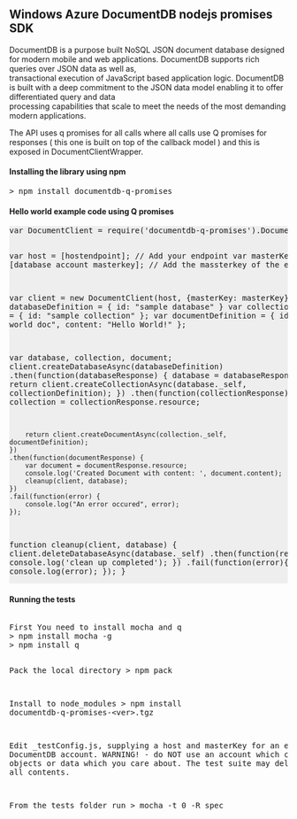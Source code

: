 <html>
    <head>
        <title>Windows Azure DocumentDB SDK: nodejs promises.</title>
    </head>
    <body>
        <h2>Windows Azure DocumentDB nodejs promises SDK</h2>
        <p>
            DocumentDB is a purpose built NoSQL JSON document database designed for modern mobile and web applications. DocumentDB supports rich queries over JSON data as well as, <br>
            transactional execution of JavaScript based application logic. DocumentDB is built with a deep commitment to the JSON data model enabling it to offer differentiated query and data <br>
            processing capabilities that scale to meet the needs of the most demanding modern applications.
        </p>
	<p>
            The API uses q promises for all calls where all calls use Q promises for responses ( this one is built on top of the callback model ) and this is exposed in DocumentClientWrapper.
        </p>
        <h4>Installing the library using npm</h4>
        <p><pre>&gt; npm install documentdb-q-promises</pre></p>
<h4>Hello world example code using Q promises</h4>
<p><pre  style="background-color:#eee">
var DocumentClient = require('documentdb-q-promises').DocumentClientWrapper;

var host = [hostendpoint];                    // Add your endpoint
var masterKey = [database account masterkey]; // Add the massterkey of the endpoint

var client = new DocumentClient(host, {masterKey: masterKey});
var databaseDefinition = { id: "sample database" }
var collectionDefinition = { id: "sample collection" };
var documentDefinition = { id: "hello world doc", content: "Hello World!" };

var database, collection, document;
client.createDatabaseAsync(databaseDefinition)
    .then(function(databaseResponse) {
        database = databaseResponse.resource;
        return client.createCollectionAsync(database._self, collectionDefinition);
    })
    .then(function(collectionResponse) {
        collection = collectionResponse.resource;
        
        return client.createDocumentAsync(collection._self, documentDefinition);
    })
	.then(function(documentResponse) {
		var document = documentResponse.resource;
		console.log('Created Document with content: ', document.content);
        cleanup(client, database);
	})
    .fail(function(error) {
        console.log("An error occured", error);
    });
 
function cleanup(client, database) {
    client.deleteDatabaseAsync(database._self)
        .then(function(response) {
            console.log('clean up completed');
        })
        .fail(function(error){
            console.log(error);
        });
}
        </pre></p>
        
<h4>Running the tests</h4>
<p><pre>  
First You need to install mocha and q
&gt; npm install mocha -g
&gt; npm install q

Pack the local directory
&gt; npm pack

Install to node_modules
&gt; npm install documentdb-q-promises-&lt;ver&gt;.tgz

Edit _testConfig.js, supplying a host and masterKey for an existing DocumentDB account.
WARNING! - do NOT use an account which contains objects or data which you care about. The test suite
may delete any or all contents.

From the tests folder run 
&gt; mocha -t 0 -R spec
</p></pre>
    </body>
</html>

